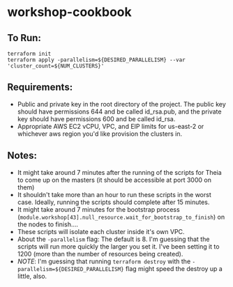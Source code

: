 # workshop-cookbook

## To Run: 
```
terraform init
terraform apply -parallelism=${DESIRED_PARALLELISM} --var 'cluster_count=${NUM_CLUSTERS}'
```

## Requirements:
- Public and private key in the root directory of the project. The public key should have permissions 644 and be called id_rsa.pub, and the private key should have permissions 600 and be called id_rsa. 
- Appropriate AWS EC2 vCPU, VPC, and EIP limits for us-east-2 or whichever aws region you'd like provision the clusters in. 

## Notes: 
- It might take around 7 minutes after the running of the scripts for Theia to come up on the masters (it should be accessible at port 3000 on them)
- It shouldn't take more than an hour to run these scripts in the worst case. Ideally, running the scripts should complete after 15 minutes. 
- It might take around 7 minutes for the bootstrap process (`module.workshop[43].null_resource.wait_for_bootstrap_to_finish`) on the nodes to finish....
- These scripts will isolate each cluster inside it's own VPC. 
- About the `-parallelism` flag: The default is 8. I'm guessing that the scripts will run more quickly the larger you set it. I've been setting it to 1200 (more than the number of resources being created). 
- _NOTE_: I'm guessing that running `terraform destroy` with the `-parallelism=${DESIRED_PARALLELISM}` flag might speed the destroy up a little, also. 
